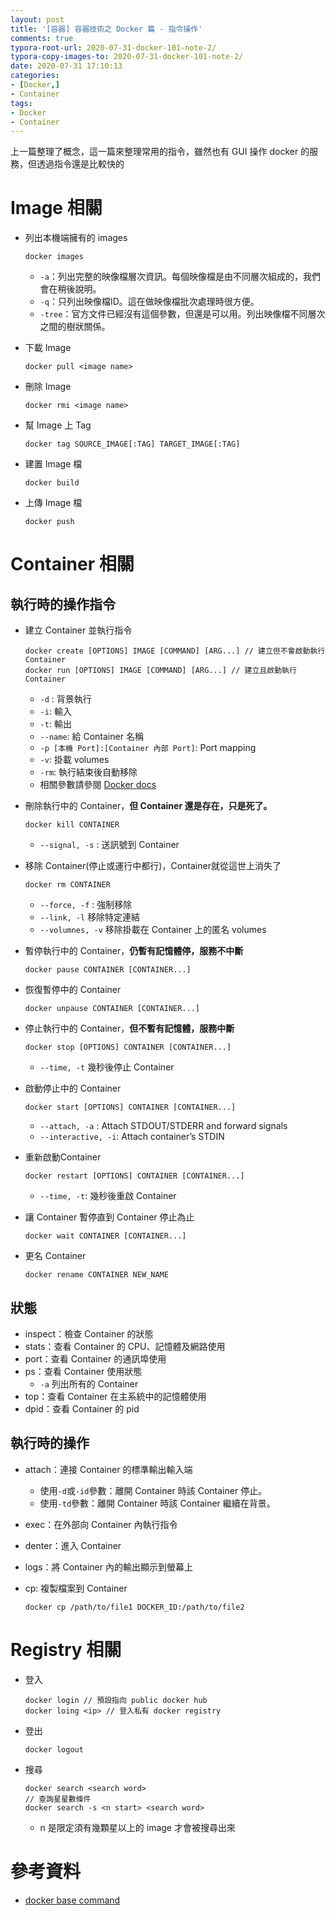 ```yaml
---
layout: post
title: '[容器] 容器技術之 Docker 篇 - 指令操作'
comments: true
typora-root-url: 2020-07-31-docker-101-note-2/
typora-copy-images-to: 2020-07-31-docker-101-note-2/
date: 2020-07-31 17:10:13
categories:
- [Docker,]
- Container
tags:
- Docker
- Container
---
```


上一篇整理了概念，這一篇來整理常用的指令，雖然也有 GUI 操作 docker 的服務，但透過指令還是比較快的

<!-- more -->

# Image 相關

- 列出本機端擁有的 images

  ```
  docker images
  ```

  - `-a`：列出完整的映像檔層次資訊。每個映像檔是由不同層次組成的，我們會在稍後說明。
  - `-q`：只列出映像檔ID。這在做映像檔批次處理時很方便。
  - `-tree`：官方文件已經沒有這個參數，但還是可以用。列出映像檔不同層次之間的樹狀關係。

- 下載 Image

  ```
  docker pull <image name>
  ```

- 刪除 Image

  ```
  docker rmi <image name>
  ```

- 幫 Image 上 Tag

  ```
  docker tag SOURCE_IMAGE[:TAG] TARGET_IMAGE[:TAG]
  ```

- 建置 Image 檔

  ```
  docker build
  ```

- 上傳 Image 檔

  ```
  docker push
  ```



# Container 相關

## 執行時的操作指令

- 建立 Container 並執行指令

  ```
  docker create [OPTIONS] IMAGE [COMMAND] [ARG...] // 建立但不會啟動執行 Container 
  docker run [OPTIONS] IMAGE [COMMAND] [ARG...] // 建立且啟動執行 Container
  ```

  - `-d` : 背景執行
  - `-i`: 輸入
  - `-t`: 輸出
  - `--name`: 給 Container 名稱
  - `-p [本機 Port]:[Container 內部 Port]`: Port mapping
  - `-v`: 掛載  volumes 
  - `-rm`: 執行結束後自動移除
  - 相關參數請參閱 [Docker docs](https://docs.docker.com/engine/reference/commandline/create/#options)

- 刪除執行中的 Container，**但 Container 還是存在，只是死了。**

  ```
  docker kill CONTAINER
  ```

  - `--signal, -s` : 送訊號到 Container

- 移除 Container(停止或運行中都行)，Container就從這世上消失了

  ````
  docker rm CONTAINER
  ````

  - `--force, -f` : 強制移除
  - `--link, -l` 移除特定連結
  - `--volumnes, -v` 移除掛載在 Container 上的匿名 volumes 

- 暫停執行中的 Container，**仍暫有記憶體停，服務不中斷**

  ```
  docker pause CONTAINER [CONTAINER...]
  ```

- 恢復暫停中的 Container

  ```
  docker unpause CONTAINER [CONTAINER...]
  ```

- 停止執行中的 Container，**但不暫有記憶體，服務中斷**

  ```
  docker stop [OPTIONS] CONTAINER [CONTAINER...]
  ```

  - `--time, -t` 幾秒後停止 Container

- 啟動停止中的 Container

  ```
  docker start [OPTIONS] CONTAINER [CONTAINER...]
  ```

  - `--attach, -a` : Attach STDOUT/STDERR and forward signals
  - `--interactive, -i`: Attach container’s STDIN

- 重新啟動Container

  ```
  docker restart [OPTIONS] CONTAINER [CONTAINER...]
  ```

  - `--time, -t`: 幾秒後重啟 Container

- 讓 Container 暫停直到 Container 停止為止

  ```
  docker wait CONTAINER [CONTAINER...]
  ```

- 更名 Container

  ```
  docker rename CONTAINER NEW_NAME
  ```

## 狀態

- inspect：檢查 Container 的狀態
- stats：查看 Container 的 CPU、記憶體及網路使用
- port：查看 Container 的通訊埠使用
- ps：查看 Container 使用狀態
  - `-a` 列出所有的 Container 
- top：查看 Container 在主系統中的記憶體使用
- dpid：查看 Container 的 pid

## 執行時的操作

- attach：連接 Container 的標準輸出輸入端

  - 使用`-d`或`-id`參數：離開 Container 時該 Container 停止。
  - 使用`-td`參數：離開 Container 時該 Container 繼續在背景。

- exec：在外部向 Container 內執行指令

- denter：進入 Container

- logs：將 Container 內的輸出顯示到螢幕上

- cp: 複製檔案到 Container

  ```
  docker cp /path/to/file1 DOCKER_ID:/path/to/file2
  ```

  

# Registry 相關

- 登入

  ```
  docker login // 預設指向 public docker hub
  docker loing <ip> // 登入私有 docker registry
  ```

- 登出

  ```
  docker logout
  ```

- 搜尋

  ```
  docker search <search word>
  // 查詢星星數條件
  docker search -s <n start> <search word>
  ```

  - n 是限定須有幾顆星以上的 image 才會被搜尋出來



# 參考資料

* [docker base command](https://docs.docker.com/engine/reference/commandline/docker/)

